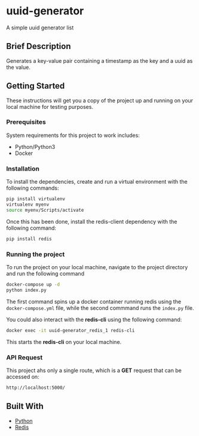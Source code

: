 # uuid-generator

A simple uuid generator list

## Brief Description

Generates a key-value pair containing a timestamp as the key and a uuid as the value.

## Getting Started

These instructions will get you a copy of the project up and running on your local machine for testing purposes.

### Prerequisites

System requirements for this project to work includes:

- Python/Python3
- Docker

### Installation

To install the dependencies, create and run a virtual environment with the following commands:

```bash
pip install virtualenv
virtualenv myenv
source myenv/Scripts/activate
```

Once this has been done, install the redis-client dependency with the following command:

```bash
pip install redis
```

### Running the project

To run the project on your local machine, navigate to the project directory and run the following command

```bash
docker-compose up -d
python index.py
```

The first command spins up a docker container running redis using the `docker-compose.yml` file, while the second commmand runs the `index.py` file.

You could also interact with the **redis-cli** using the following command:

```bash
docker exec -it uuid-generator_redis_1 redis-cli
```

This starts the **redis-cli** on your local machine.

### API Request

This project ahs only a single route, which is a **GET** request that can be accessed on:

```bash
http://localhost:5000/
```

## Built With

- [Python](https://python.org/)
- [Redis](https://redis.io/)
